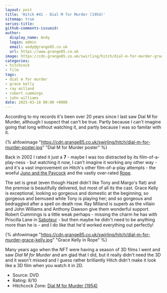 ```yaml
---
layout: post
title: 'Hitch #41 - Dial M for Murder (1954)'
sitemap: true
series-title:
github-comments-issueid:
author:
  display_name: Andy
  login: admin
  email: andy@grange85.co.uk
  url: https://www.grange85.co.uk
image: https://cdn.grange85.co.uk/swirling/hitch/dial-m-for-murder-grace-kelly.jpg
categories:
- hitchcock
- film
tags:
- dial m for murder
- grace kelly
- ray milland
- robert cummings
- john williams
date: 2025-03-18 00:00 +0000
---
```

According to my records it's been over 20 years since I last saw Dial M for Murder, although I suspect that can't be true. Partly because I can't imagine going that long without watching it, and partly because I was so familar with it.

{% ahfowimage "https://cdn.grange85.co.uk/swirling/hitch/dial-m-for-murder-poster.jpg" "Dial M for Murder poster" %}

Back in 2002 I rated it just a **7** - maybe I was too distracted by its film-of-a-play-ness - but watching it now, I can't imagine it working any other way - and it's a vast improvement on Hitch's other film-of-a-play attempts - the woeful [Juno and the Paycock](/swirling/2016/07/28/hitch-11-juno-and-the-paycock-1929/) and the vastly over-rated [Rope](/swirling/2024/08/17/hitch-36-rope-1948/).

The set is great (even though Hazel didn't like Tony and Margo's flat) and the premise is beautifully delivered, but most of all its the cast. Grace Kelly is exceptional, looking so gorgeous and domestic at the beginning; so gorgeous and bemused while Tony is playing her; and so gorgeous and bedraggled after a spell on death row. Ray Milland is superb as the villain and John Williams and Anthony Dawson give them wonderful support. Robert Cummings is a little weak perhaps - missing the charm he has with Priscilla Lane in [Saboteur](/swirling/2022/03/07/hitch-30-saboteur/) - but then maybe he didn't need to be anything more than he is - and I do like that he'd worked everything out perfectly!

{% ahfowimage "https://cdn.grange85.co.uk/swirling/hitch/dial-m-for-murder-grace-kelly.jpg" "Grace Kelly in Rope" %}

Many years ago when the NFT were having a season of 3D films I went and saw _Dial M for Murder_ and am glad that I did, but it really didn't need the 3D and it wasn't missed and I guess rather brilliantly Hitch didn't make it look like a 3D film when you watch it in 2D.

 - Source: DVD
 - Rating: 8/10
 - Hitchcock Zone: [Dial M for Murder (1954)](https://the.hitchcock.zone/wiki/Dial_M_for_Murder_(1954))
